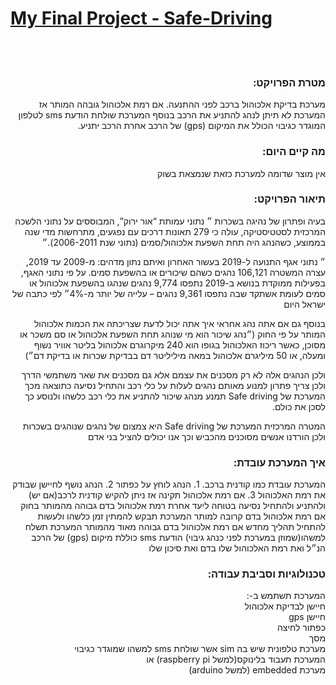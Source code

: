 <h1><b><u>My Final Project - Safe-Driving</u></b></h1>
</br>
</br>
<div dir="rtl">
 <h3><b>מטרת הפרויקט:</b></h3>
מערכת בדיקת אלכוהול ברכב לפני ההתנעה.
אם רמת אלכוהול גובהה המותר אז המערכת לא תיתן לנהג להתניע את הרכב
בנוסף המערכת שולחת הודעת sms לטלפון המוגדר כגיבוי הכולל את המיקום (gps) 
של הרכב 
אחרת הרכב יתניע.
<h3><b>מה קיים היום:</b></h3> 
אין מוצר שדומה למערכת כזאת שנמצאת בשוק

 <h3><b>תיאור הפרויקט:</b></h3> 

בעיה ופתרון של נהיגה בשכרות 
״ נתוני עמותת “אור ירוק”, המבוססים על נתוני הלשכה המרכזית לסטטיסטיקה, עולה כי
279 תאונות דרכים עם נפגעים, מתרחשות מדי שנה בממוצע, כשהנהג היה תחת השפעת אלכוהול/סמים (נתוני שנת 2006-2011).״

״ נתוני אגף התנועה ל-2019 בעשור האחרון ואיתם נתון מדהים: מ-2009 עד 2019, עצרה המשטרה 106,121 נהגים כשהם שיכורים או בהשפעת סמים.
על פי נתוני האגף, בפעילות ממוקדת בנושא ב-2019 נתפסו 9,774 נהגים שנהגו בהשפעת אלכוהול או סמים לעומת אשתקד שבה נתפסו 9,361 נהגים – עלייה של יותר מ-4%״ לפי כתבה של ישראל היום


בנוסף גם אם אתה נהג אחראי איך אתה יכול לדעת שצריכתה את הכמות אלכוהול המותר על פי החוק (״נהג שיכור הוא מי שנוהג תחת השפעת אלכוהול או סם משכר או מסוכן, כאשר ריכוז האלכוהול בגופו הוא 240 מיקרוגרם אלכוהול בליטר אוויר נשוף ומעלה, או 50 מיליגרם אלכוהול במאה מיליליטר דם בבדיקת שכרות או בדיקת דם״)

ולכן הנהגים אלה לא רק מסכנים את עצמם אלא גם מסכנים את שאר משתמשי הדרך 
ולכן צריך פתרון למנוע מאותם נהגים לעלות על כלי רכב והתחיל נסיעה 
כתוצאה מכך המערכת של Safe driving תמנע מנהג שיכור להתניע את כלי רכב כלשהו
ולנוסע כך לסכן את כולם.

המטרה המרכזית המערכת של Safe driving היא צמצום של נהגים שנוהגים בשכרות ולכן הורדנו אנשים מסוכנים מהכביש וכך אנו יכולים להציל בני אדם

  <h3><b>איך המערכת עובדת:</b></h3>
המערכת עובדת כמו קודנית ברכב.
1.	הנהג לוחץ על כפתור 
2.	הנהג נושף לחיישן שבודק את רמת האלכוהול
3.	 אם רמת אלכוהול תקינה אז ניתן להקיש קודנית לרכב(אם יש) ולהתניע ולהתחיל נסיעה בטוחה ליעד
אחרת רמת אלכוהול בדם גבוהה מהמותר בחוק 
אם רמת אלכוהול בדם קרובה למותר המערכת תבקש להמתין זמן כלשהו ולעשות להתחיל תהליך מחדש 
אם רמת אלכוהול בדם גבוהה מאוד מהמותר המערכת תשלח למשהו(שמוזן במערכת לפני כנהג גיבוי) הודעת sms כוללת מיקום (gps) של הרכב הנ״ל ואת רמת האלכוהול שלו בדם ואת סיכון שלו 

 <h3><b>טכנולוגיות וסביבת עבודה:</b></h3>
המערכת תשתמש ב-: 
</br>
חיישן לבדיקת אלכוהול</br>
חיישן  gps 
</br>
כפתור לחיצה </br>
מסך <br/> 
מערכת טלפונית שיש בה sim אשר שולחת sms למשהו שמוגדר כגיבוי </br> 
המערכת תעבוד בלינוקס(למשל raspberry pi) או </br> 
מערכת embedded (למשל arduino)

 </div>
